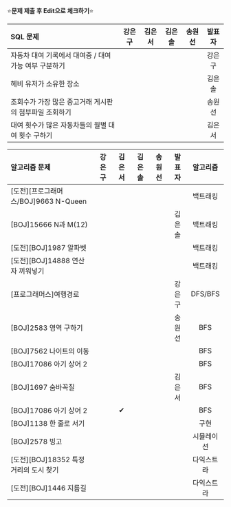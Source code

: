 ⭐**문제 제출 후 Edit으로 체크하기**⭐

|SQL 문제                                               |강은구|김은서|김은솔|송원선|발표자|
|:------------------------------------------------------|:----:|:----:|:----:|:----:|:-----:|
|자동차 대여 기록에서 대여중 / 대여 가능 여부 구분하기   |      |      |       |      | 강은구 |
|헤비 유저가 소유한 장소                                |      |      |       |      | 김은솔 |
|조회수가 가장 많은 중고거래 게시판의 첨부파일 조회하기  |      |      |       |      | 송원선 |
|대여 횟수가 많은 자동차들의 월별 대여 횟수 구하기       |      |      |       |      | 김은서 |

|알고리즘 문제                              |강은구|김은서|김은솔|송원선|발표자|알고리즘|
|:------------------------------------------|:----:|:----:|:----:|:----:|:----:|:------:|
|[도전][프로그래머스/BOJ]9663 N-Queen       |      |      |      |      |      |백트래킹|
|[BOJ]15666 N과 M(12)                       |      |      |      |      | 김은솔|백트래킹|
|[도전][BOJ]1987 알파벳                     |      |      |      |      |      |백트래킹|
|[도전][BOJ]14888 연산자 끼워넣기           |      |      |      |      |      |백트래킹|
|[프로그래머스]여행경로                     |      |      |      |      | 강은구| DFS/BFS |
|[BOJ]2583 영역 구하기                      |      |      |      |      | 송원선| BFS |
|[BOJ]7562 나이트의 이동                    |      |      |      |      |      | BFS |
|[BOJ]17086 아기 상어 2                     |      |      |      |      |      | BFS |
|[BOJ]1697 숨바꼭질                         |      |      |      |      | 김은서| BFS |
|[BOJ]17086 아기 상어 2                     |      | ✔   |      |      |      | BFS |
|[BOJ]1138 한 줄로 서기                     |      |      |      |      |      | 구현 |
|[BOJ]2578 빙고                             |      |      |      |      |      | 시뮬레이션 |
|[도전][BOJ]18352 특정 거리의 도시 찾기      |      |      |      |      |      | 다익스트라 |
|[도전][BOJ]1446 지름길                      |      |      |      |      |      | 다익스트라 |
